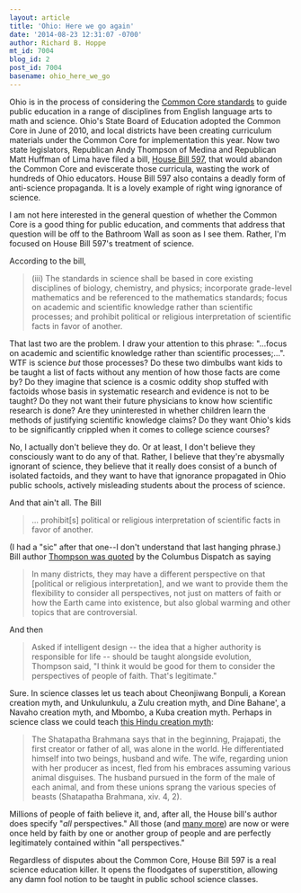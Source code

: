 ```yaml
---
layout: article
title: 'Ohio: Here we go again'
date: '2014-08-23 12:31:07 -0700'
author: Richard B. Hoppe
mt_id: 7004
blog_id: 2
post_id: 7004
basename: ohio_here_we_go
---
```

Ohio is in the process of considering the [Common Core standards](http://www.corestandards.org/) to guide public education in a range of disciplines from English language arts to math and science. Ohio's State Board of Education adopted the Common Core in June of 2010, and local districts have been creating curriculum materials under the Common Core for implementation this year. Now two state legislators, Republican Andy Thompson of Medina and Republican Matt Huffman of Lima have filed a bill, [House Bill 597](http://media.cleveland.com/plain_dealer_metro/other/Common%20Core%20repeal%20bill%20Sub.%20HB%20597.pdf), that would abandon the Common Core and eviscerate those curricula, wasting the work of hundreds of Ohio educators.  House Bill 597 also contains a deadly form of anti-science propaganda. It is a lovely example of right wing ignorance of science.

I am not here interested in the general question of whether the Common Core is a good thing for public education, and comments that address that question will be off to the Bathroom Wall as soon as I see them. Rather, I'm focused on House Bill 597's treatment of science. 

According to the bill, 

> (iii) The standards in science shall be based in core existing disciplines of biology, chemistry, and physics; incorporate grade-level mathematics and be referenced to the mathematics standards; focus on academic and scientific knowledge rather than scientific processes; and prohibit political or religious interpretation of scientific facts in favor of another.

That last two are the problem. I draw your attention to this phrase: "...focus on academic and scientific knowledge rather than scientific processes;...". WTF is science _but_ those processes? Do these two dimbulbs want kids to be taught a list of facts without any mention of how those facts are come by? Do they imagine that science is a cosmic oddity shop stuffed with factoids whose basis in systematic research and evidence is not to be taught? Do they not want their future physicians to know how scientific research is done? Are they uninterested in whether children learn the methods of justifying scientific knowledge claims? Do they want Ohio's kids to be significantly crippled when it comes to college science courses?

No, I actually don't believe they do. Or at least, I don't believe they consciously want to do any of that. Rather, I believe that they're abysmally ignorant of science, they believe that it really does consist of a bunch of isolated factoids, and they want to have that ignorance propagated in Ohio public schools, actively misleading students about the process of science.

And that ain't all. The Bill 

> ... prohibit\[s\] political or religious interpretation of scientific facts in favor of another.

 (I had a "sic" after that one--I don't understand that last hanging phrase.) Bill author [Thompson was quoted](http://www.dispatch.com/content/stories/local/2014/08/20/intelligent-design-rises-again.html) by the Columbus Dispatch as saying 

> In many districts, they may have a different perspective on that \[political or religious interpretation\], and we want to provide them the flexibility to consider all perspectives, not just on matters of faith or how the Earth came into existence, but also global warming and other topics that are controversial.

And then

> Asked if intelligent design -- the idea that a higher authority is responsible for life -- should be taught alongside evolution, Thompson said, "I think it would be good for them to consider the perspectives of people of faith. That's legitimate."

Sure. In science classes let us teach about Cheonjiwang Bonpuli, a Korean creation myth, and Unkulunkulu, a Zulu creation myth, and Dine Bahane', a Navaho creation myth, and Mbombo, a Kuba creation myth. Perhaps in science class we could teach [this Hindu creation myth](http://en.wikipedia.org/wiki/Hindu_mythology#Cosmogony_and_cosmology):

> The Shatapatha Brahmana says that in the beginning, Prajapati, the first creator or father of all, was alone in the world. He differentiated himself into two beings, husband and wife. The wife, regarding union with her producer as incest, fled from his embraces assuming various animal disguises. The husband pursued in the form of the male of each animal, and from these unions sprang the various species of beasts (Shatapatha Brahmana, xiv. 4, 2). 

Millions of people of faith believe it, and, after all, the House bill's author does specify "_all_ perspectives."  All those (and [many more](http://en.wikipedia.org/wiki/List_of_creation_myths)) are now or were once held by faith by one or another group of people and are perfectly legitimately contained within "all perspectives."

Regardless of disputes about the Common Core, House Bill 597 is a real science education killer. It opens the floodgates of superstition, allowing any damn fool notion to be taught in public school science classes.
